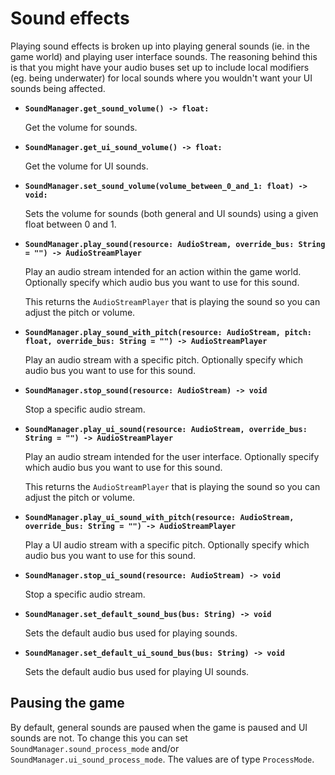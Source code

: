 # Sound effects

Playing sound effects is broken up into playing general sounds (ie. in the game world) and playing user interface sounds. The reasoning behind this is that you might have your audio buses set up to include local modifiers (eg. being underwater) for local sounds where you wouldn't want your UI sounds being affected.

- **`SoundManager.get_sound_volume() -> float:`**

  Get the volume for sounds.

- **`SoundManager.get_ui_sound_volume() -> float:`**

  Get the volume for UI sounds.

- **`SoundManager.set_sound_volume(volume_between_0_and_1: float) -> void:`**

  Sets the volume for sounds (both general and UI sounds) using a given float between 0 and 1.

- **`SoundManager.play_sound(resource: AudioStream, override_bus: String = "") -> AudioStreamPlayer`**

  Play an audio stream intended for an action within the game world. Optionally specify which audio bus you want to use for this sound.

  This returns the `AudioStreamPlayer` that is playing the sound so you can adjust the pitch or volume.

- **`SoundManager.play_sound_with_pitch(resource: AudioStream, pitch: float, override_bus: String = "") -> AudioStreamPlayer`**

  Play an audio stream with a specific pitch. Optionally specify which audio bus you want to use for this sound.

- **`SoundManager.stop_sound(resource: AudioStream) -> void`**

  Stop a specific audio stream.


- **`SoundManager.play_ui_sound(resource: AudioStream, override_bus: String = "") -> AudioStreamPlayer`**

  Play an audio stream intended for the user interface. Optionally specify which audio bus you want to use for this sound.

  This returns the `AudioStreamPlayer` that is playing the sound so you can adjust the pitch or volume.

- **`SoundManager.play_ui_sound_with_pitch(resource: AudioStream, override_bus: String = "") -> AudioStreamPlayer`**

  Play a UI audio stream with a specific pitch. Optionally specify which audio bus you want to use for this sound.

- **`SoundManager.stop_ui_sound(resource: AudioStream) -> void`**

  Stop a specific audio stream.

- **`SoundManager.set_default_sound_bus(bus: String) -> void`**

  Sets the default audio bus used for playing sounds.

- **`SoundManager.set_default_ui_sound_bus(bus: String) -> void`**

  Sets the default audio bus used for playing UI sounds.

## Pausing the game

By default, general sounds are paused when the game is paused and UI sounds are not. To change this you can set `SoundManager.sound_process_mode` and/or `SoundManager.ui_sound_process_mode`. The values are of type `ProcessMode`.
